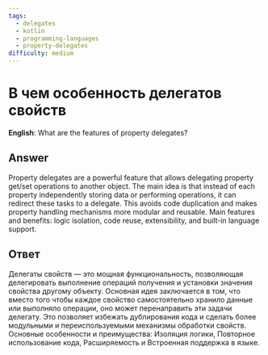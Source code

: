 ```yaml
---
tags:
  - delegates
  - kotlin
  - programming-languages
  - property-delegates
difficulty: medium
---
```


# В чем особенность делегатов свойств

**English**: What are the features of property delegates?

## Answer

Property delegates are a powerful feature that allows delegating property get/set operations to another object. The main idea is that instead of each property independently storing data or performing operations, it can redirect these tasks to a delegate. This avoids code duplication and makes property handling mechanisms more modular and reusable. Main features and benefits: logic isolation, code reuse, extensibility, and built-in language support.

## Ответ

Делегаты свойств — это мощная функциональность, позволяющая делегировать выполнение операций получения и установки значения свойства другому объекту. Основная идея заключается в том, что вместо того чтобы каждое свойство самостоятельно хранило данные или выполняло операции, оно может перенаправить эти задачи делегату. Это позволяет избежать дублирования кода и сделать более модульными и переиспользуемыми механизмы обработки свойств. Основные особенности и преимущества: Изоляция логики, Повторное использование кода, Расширяемость и Встроенная поддержка в языке.

